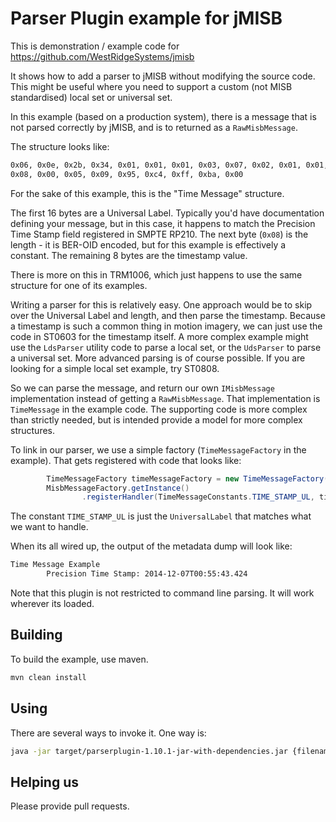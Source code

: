 # Parser Plugin example for jMISB

This is demonstration / example code for <https://github.com/WestRidgeSystems/jmisb>

It shows how to add a parser to jMISB without modifying the source code. This might be useful
where you need to support a custom (not MISB standardised) local set or universal set.

In this example (based on a production system), there is a message that is not parsed correctly by
jMISB, and is to returned as a `RawMisbMessage`.

The structure looks like:

``` txt
0x06, 0x0e, 0x2b, 0x34, 0x01, 0x01, 0x01, 0x03, 0x07, 0x02, 0x01, 0x01, 0x01, 0x05, 0x00, 0x00,
0x08, 0x00, 0x05, 0x09, 0x95, 0xc4, 0xff, 0xba, 0x00
```

For the sake of this example, this is the "Time Message" structure.

The first 16 bytes are a Universal Label. Typically you'd have documentation defining your message,
but in this case, it happens to match the Precision Time Stamp field registered in SMPTE RP210.
The next byte (`0x08`) is the length - it is BER-OID encoded, but for this example is effectively
a constant. The remaining 8 bytes are the timestamp value.

There is more on this in TRM1006, which just happens to use the same structure for one of its examples.

Writing a parser for this is relatively easy. One approach would be to skip over the Universal
Label and length, and then parse the timestamp. Because a timestamp is such a common thing in motion
imagery, we can just use the code in ST0603 for the timestamp itself. A more complex example might use
the `LdsParser` utility code to parse a local set, or the `UdsParser` to parse a universal set. More
advanced parsing is of course possible. If you are looking for a simple local set example, try ST0808.

So we can parse the message, and return our own `IMisbMessage` implementation instead of getting a
`RawMisbMessage`. That implementation is `TimeMessage` in the example code. The supporting code is
more complex than strictly needed, but is intended provide a model for more complex structures.

To link in our parser, we use a simple factory (`TimeMessageFactory` in the example). That gets
registered with code that looks like:

``` java
        TimeMessageFactory timeMessageFactory = new TimeMessageFactory();
        MisbMessageFactory.getInstance()
                .registerHandler(TimeMessageConstants.TIME_STAMP_UL, timeMessageFactory);
```

The constant `TIME_STAMP_UL` is just the `UniversalLabel` that matches what we want to handle.

When its all wired up, the output of the metadata dump will look like:

``` txt
Time Message Example
        Precision Time Stamp: 2014-12-07T00:55:43.424
```

Note that this plugin is not restricted to command line parsing. It will work wherever its loaded.

## Building

To build the example, use maven.

``` sh
mvn clean install
```

## Using

There are several ways to invoke it. One way is:

``` sh
java -jar target/parserplugin-1.10.1-jar-with-dependencies.jar {filename}
```

## Helping us

Please provide pull requests.
